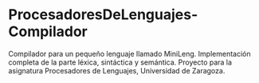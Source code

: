 # ProcesadoresDeLenguajes-Compilador
Compilador para un pequeño lenguaje llamado MiniLeng. Implementación completa de la parte léxica, sintáctica y semántica. Proyecto para la asignatura Procesadores de Lenguajes, Universidad de Zaragoza.
